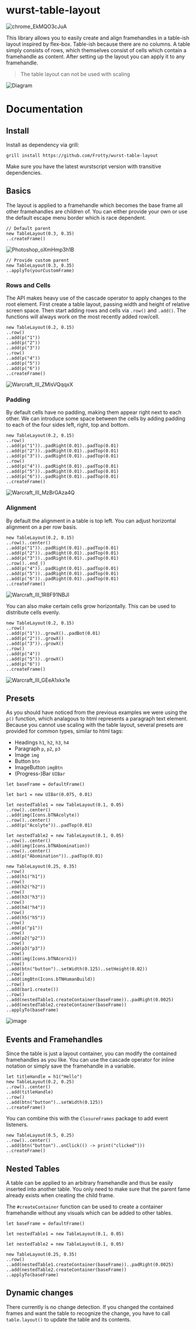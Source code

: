 # wurst-table-layout

![chrome_EkMQO3cJuA](https://user-images.githubusercontent.com/1486037/142081152-42348ece-7cfb-47db-a4e2-c9d552537f02.png)

This library allows you to easily create and align framehandles in a table-ish layout inspired by flex-box.
Table-ish because there are no columns. A table simply consists of rows, which themselves consist of cells which contain a framehandle as content.
After setting up the layout you can apply it to any framehandle.

> The table layout can not be used with scaling

![Diagram](https://user-images.githubusercontent.com/1486037/141851102-390b7136-41b1-4b8f-9197-be286a7a4ba5.png)

# Documentation

## Install

Install as dependency via grill:

`grill install https://github.com/Frotty/wurst-table-layout`

Make sure you have the latest wurstscript version with transitive dependencies.

## Basics

The layout is applied to a framehandle which becomes the base frame all other framehandles are children of.
You can either provide your own or use the default escape menu border which is race dependent.

```
// Default parent
new TableLayout(0.3, 0.35)
..createFrame()
```

![Photoshop_oXmHmp3h1B](https://user-images.githubusercontent.com/1486037/142065401-1f754d8d-5bf8-4376-baec-e608eef57f83.png)

```
// Provide custom parent
new TableLayout(0.3, 0.35)
..applyTo(yourCustomFrame)
```

### Rows and Cells

The API makes heavy use of the cascade operator to apply changes to the root element.
First create a table layout, passing width and height of relative screen space.
Then start adding rows and cells via `.row()` and `.add()`.
The functions will always work on the most recently added row/cell.

```
new TableLayout(0.2, 0.15)
..row()
..add(p("1"))
..add(p("2"))
..add(p("3"))
..row()
..add(p("4"))
..add(p("5"))
..add(p("6"))
..createFrame()
```

![Warcraft_III_ZMlsVQqqxX](https://user-images.githubusercontent.com/1486037/142065460-35d1eb89-ecb9-4573-9f4e-5438e947d8ec.png)

### Padding

By default cells have no padding, making them appear right next to each other. We can introduce some space between the cells by adding padding to each of the four sides left, right, top and bottom.

```
new TableLayout(0.2, 0.15)
..row()
..add(p("1"))..padRight(0.01)..padTop(0.01)
..add(p("2"))..padRight(0.01)..padTop(0.01)
..add(p("3"))..padRight(0.01)..padTop(0.01)
..row()
..add(p("4"))..padRight(0.01)..padTop(0.01)
..add(p("5"))..padRight(0.01)..padTop(0.01)
..add(p("6"))..padRight(0.01)..padTop(0.01)
..createFrame()
```

![Warcraft_III_MzBrGAza4Q](https://user-images.githubusercontent.com/1486037/142065482-3c9d8b72-6acf-4925-bb07-8378ffdde546.png)

### Alignment

By default the alignment in a table is top left. You can adjust horizontal alignment on a per row basis.

```
new TableLayout(0.2, 0.15)
..row()..center()
..add(p("1"))..padRight(0.01)..padTop(0.01)
..add(p("2"))..padRight(0.01)..padTop(0.01)
..add(p("3"))..padRight(0.01)..padTop(0.01)
..row()..end_()
..add(p("4"))..padRight(0.01)..padTop(0.01)
..add(p("5"))..padRight(0.01)..padTop(0.01)
..add(p("6"))..padRight(0.01)..padTop(0.01)
..createFrame()
```

![Warcraft_III_1R8F91NBJl](https://user-images.githubusercontent.com/1486037/142065499-73aabd15-1da1-4173-b081-ed1c6130ecfb.png)

You can also make certain cells grow horizontally. This can be used to distribute cells evenly.

```
new TableLayout(0.2, 0.15)
..row()
..add(p("1"))..growX()..padBot(0.01)
..add(p("2"))..growX()
..add(p("3"))..growX()
..row()
..add(p("4"))
..add(p("5"))..growX()
..add(p("6"))
..createFrame()
```

![Warcraft_III_GEeA1xkx1e](https://user-images.githubusercontent.com/1486037/142065518-b15fe6dd-579f-4616-a7bc-28d243a986eb.png)

## Presets

As you should have noticed from the previous examples we were using the `p()` function, which analagous to html represents a paragraph text element.
Because you cannot use scaling with the table layout, several presets are provided for common types, similar to html tags:

- Headings `h1`, `h2`, `h3`, `h4`
- Paragraph `p`, `p2`, `p3`
- Image `img`
- Button `btn`
- ImageButton `imgBtn`
- (Progress-)Bar `UIBar`

```
let baseFrame = defaultFrame()

let bar1 = new UIBar(0.075, 0.01)

let nestedTable1 = new TableLayout(0.1, 0.05)
..row()..center()
..add(img(Icons.bTNAcolyte))
..row()..center()
..add(p("Acolyte"))..padTop(0.01)

let nestedTable2 = new TableLayout(0.1, 0.05)
..row()..center()
..add(img(Icons.bTNAbomination))
..row()..center()
..add(p("Abomination"))..padTop(0.01)

new TableLayout(0.25, 0.35)
..row()
..add(h1("h1"))
..row()
..add(h2("h2"))
..row()
..add(h3("h3"))
..row()
..add(h4("h4"))
..row()
..add(h5("h5"))
..row()
..add(p("p1"))
..row()
..add(p2("p2"))
..row()
..add(p3("p3"))
..row()
..add(img(Icons.bTNAcorn1))
..row()
..add(btn("button")..setWidth(0.125)..setHeight(0.02))
..row()
..add(imgBtn(Icons.bTNHumanBuild))
..row()
..add(bar1.create())
..row()
..add(nestedTable1.createContainer(baseFrame))..padRight(0.0025)
..add(nestedTable2.createContainer(baseFrame))
..applyTo(baseFrame)
```

![image](https://user-images.githubusercontent.com/1486037/182790834-768a81e5-a794-4fcc-9b37-2a2af5ea7357.png)


## Events and Framehandles

Since the table is just a layout container, you can modify the contained framehandles as you like.
You can use the cascade operator for inline notation or simply save the framehandle in a variable.

```
let titleHandle = h1("Hello")
new TableLayout(0.2, 0.25)
..row()..center()
..add(titleHandle)
..row()
..add(btn("button")..setWidth(0.125))
..createFrame()
```

You can combine this with the `ClosureFrames` package to add event listeners.

```
new TableLayout(0.5, 0.25)
..row()..center()
..add(btn("button")..onClick(() -> print("clicked")))
..createFrame()
```

## Nested Tables

A table can be applied to an arbitrary framehandle and thus be easily inserted into another table. You only need to make sure that the parent fame already exists when creating the child frame.

The `#createContainer` function can be used to create a container framehandle without any visuals which can be added to other tables.

```
let baseFrame = defaultFrame()

let nestedTable1 = new TableLayout(0.1, 0.05)

let nestedTable2 = new TableLayout(0.1, 0.05)

new TableLayout(0.25, 0.35)
..row()
..add(nestedTable1.createContainer(baseFrame))..padRight(0.0025)
..add(nestedTable2.createContainer(baseFrame))
..applyTo(baseFrame)
```

## Dynamic changes

There currently is no change detection. If you changed the contained frames and want the table to recognize the change, you have to call `table.layout()` to update the table and its contents.
